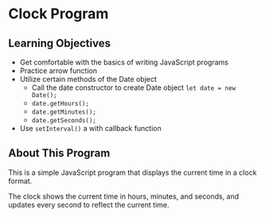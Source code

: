 # Clock Program

## Learning Objectives

- Get comfortable with the basics of writing JavaScript programs
- Practice arrow function
- Utilize certain methods of the Date object
  - Call the date constructor to create Date object `let date = new Date();`
  - `date.getHours();`
  - `date.getMinutes();`
  - `date.getSeconds();`
- Use `setInterval()` a with callback function

## About This Program

This is a simple JavaScript program that displays the current time in a clock format.

The clock shows the current time in hours, minutes, and seconds, and updates every second to reflect the current time.
